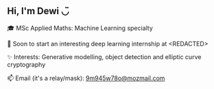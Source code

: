 ## Hi, I'm Dewi ◡̈

🎓 MSc Applied Maths: Machine Learning specialty

🚀 Soon to start an interesting deep learning internship at \<REDACTED>

✨ Interests: Generative modelling, object detection and elliptic curve cryptography

📫 Email (it's a relay/mask): [9m945w78o@mozmail.com](mailto:9m945w78o@mozmail.com)